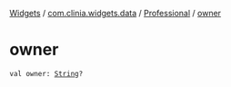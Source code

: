 [Widgets](../../index.md) / [com.clinia.widgets.data](../index.md) / [Professional](index.md) / [owner](./owner.md)

# owner

`val owner: `[`String`](https://kotlinlang.org/api/latest/jvm/stdlib/kotlin/-string/index.html)`?`